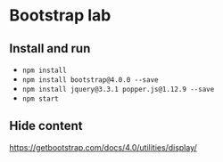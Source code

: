 # Bootstrap lab

## Install and run

* `npm install`
* `npm install bootstrap@4.0.0 --save`
* `npm install jquery@3.3.1 popper.js@1.12.9 --save`
* `npm start`

## Hide content

<https://getbootstrap.com/docs/4.0/utilities/display/>